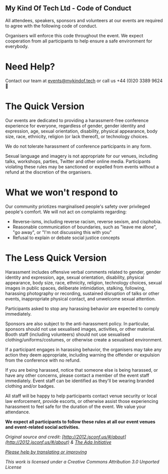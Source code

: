 ## My Kind Of Tech Ltd - Code of Conduct

All attendees, speakers, sponsors and volunteers at our events are required to agree with the following code of conduct. 

Organisers will enforce this code throughout the event. We expect cooperation from all participants to help ensure a safe environment for everybody.

# Need Help?

Contact our team at events@mykindof.tech or call us +44 (0)20 3389 9624 :sparkling_heart: 

# The Quick Version

Our events are dedicated to providing a harassment-free conference experience for everyone, regardless of gender, gender identity and expression, age, sexual orientation, disability, physical appearance, body size, race, ethnicity, religion (or lack thereof), or technology choices. 

We do not tolerate harassment of conference participants in any form.

Sexual language and imagery is not appropriate for our venues, including talks, workshops, parties, Twitter and other online media. Participants violating these rules may be sanctioned or expelled from events without a refund at the discretion of the organisers.

# What we won't respond to

Our community priotizes marginalised people's safety over privileged people's comfort. We will not act on complaints regarding:

* Reverse-isms, including reverse racism, reverse sexism, and cisphobia.
* Reasonable communication of boundaries, such as "leave me alone", "go away", or "I'm not discussing this with you"
* Refusal to explain or debate social justice concepts

# The Less Quick Version

Harassment includes offensive verbal comments related to gender, gender identity and expression, age, sexual orientation, disability, physical appearance, body size, race, ethnicity, religion, technology choices, sexual images in public spaces, deliberate intimidation, stalking, following, harassing photography or recording, sustained disruption of talks or other events, inappropriate physical contact, and unwelcome sexual attention.

Participants asked to stop any harassing behavior are expected to comply immediately.

Sponsors are also subject to the anti-harassment policy. In particular, sponsors should not use sexualised images, activities, or other material. Booth staff (including volunteers) should not use sexualised clothing/uniforms/costumes, or otherwise create a sexualised environment.

If a participant engages in harassing behavior, the organisers may take any action they deem appropriate, including warning the offender or expulsion from the conference with no refund.

If you are being harassed, notice that someone else is being harassed, or have any other concerns, please contact a member of the event staff immediately. Event staff can be identified as they'll be wearing branded clothing and/or badges.

All staff will be happy to help participants contact venue security or local law enforcement, provide escorts, or otherwise assist those experiencing harassment to feel safe for the duration of the event. We value your attendance.

**We expect all participants to follow these rules at all our event venues and event-related social activities.**


_Original source and credit: [http://2012.jsconf.us/#/about](http://2012.jsconf.us/#/about) & [The Ada Initiative](http://geekfeminism.wikia.com/wiki/Conference_anti-harassment/Policy)_

_[Please help by translating or improving](http://github.com/leftlogic/confcodeofconduct.com)_

_This work is licensed under a Creative Commons Attribution 3.0 Unported License_

